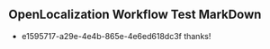 ## OpenLocalization Workflow Test MarkDown
* e1595717-a29e-4e4b-865e-4e6ed618dc3f thanks!

<!--HONumber=Jul16_HO4-->


